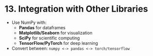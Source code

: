 # 13. Integration with Other Libraries

- Use NumPy with:
  - **Pandas** for dataframes
  - **Matplotlib/Seaborn** for visualization
  - **SciPy** for scientific computing
  - **TensorFlow/PyTorch** for deep learning
- Convert between: `numpy <-> pandas <-> torch/tensorflow`
